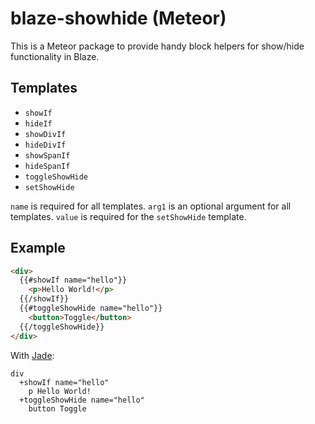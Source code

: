 blaze-showhide (Meteor)
=======================

This is a Meteor package to provide handy block helpers for show/hide functionality in Blaze.

Templates
---------

- `showIf`
- `hideIf`
- `showDivIf`
- `hideDivIf`
- `showSpanIf`
- `hideSpanIf`
- `toggleShowHide`
- `setShowHide`

`name` is required for all templates.
`arg1` is an optional argument for all templates.
`value` is required for the `setShowHide` template.

Example
-------

```HTML
<div>
  {{#showIf name="hello"}}
    <p>Hello World!</p>
  {{/showIf}}
  {{#toggleShowHide name="hello"}}
    <button>Toggle</button>
  {{/toggleShowHide}}
</div>
```````

With [Jade](https://atmospherejs.com/mquandalle/jade):

```
div
  +showIf name="hello"
    p Hello World!
  +toggleShowHide name="hello"
    button Toggle
```
